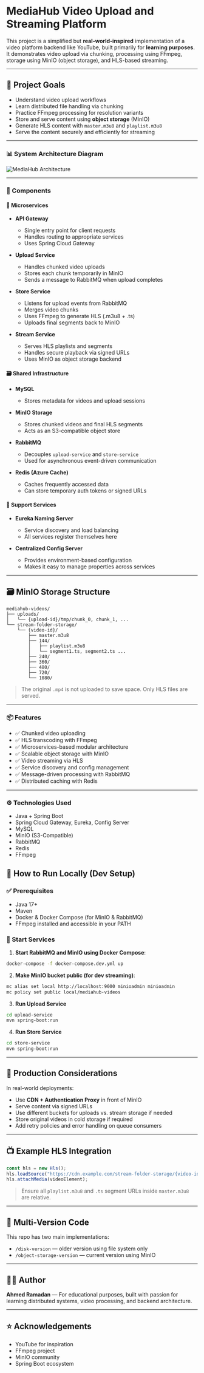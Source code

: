 # MediaHub Video Upload and Streaming Platform

This project is a simplified but **real-world-inspired** implementation of a video platform backend like YouTube, built primarily for **learning purposes**. It demonstrates video upload via chunking, processing using FFmpeg, storage using MinIO (object storage), and HLS-based streaming.

---

## 🧠 Project Goals

- Understand video upload workflows
- Learn distributed file handling via chunking
- Practice FFmpeg processing for resolution variants
- Store and serve content using **object storage** (MinIO)
- Generate HLS content with `master.m3u8` and `playlist.m3u8`
- Serve the content securely and efficiently for streaming

---

### 📊 System Architecture Diagram

![MediaHub Architecture](./MediaHub.PNG)

---

### 🧱 Components

#### 🧩 Microservices

- **API Gateway**  
  - Single entry point for client requests  
  - Handles routing to appropriate services  
  - Uses Spring Cloud Gateway

- **Upload Service**  
  - Handles chunked video uploads  
  - Stores each chunk temporarily in MinIO  
  - Sends a message to RabbitMQ when upload completes

- **Store Service**  
  - Listens for upload events from RabbitMQ  
  - Merges video chunks  
  - Uses FFmpeg to generate HLS (.m3u8 + .ts)  
  - Uploads final segments back to MinIO

- **Stream Service**  
  - Serves HLS playlists and segments  
  - Handles secure playback via signed URLs  
  - Uses MinIO as object storage backend

#### 🗃️ Shared Infrastructure

- **MySQL**  
  - Stores metadata for videos and upload sessions

- **MinIO Storage**  
  - Stores chunked videos and final HLS segments  
  - Acts as an S3-compatible object store

- **RabbitMQ**  
  - Decouples `upload-service` and `store-service`  
  - Used for asynchronous event-driven communication

- **Redis (Azure Cache)**  
  - Caches frequently accessed data  
  - Can store temporary auth tokens or signed URLs

#### 🧭 Support Services

- **Eureka Naming Server**  
  - Service discovery and load balancing  
  - All services register themselves here

- **Centralized Config Server**  
  - Provides environment-based configuration  
  - Makes it easy to manage properties across services

---

## 🗃️ MinIO Storage Structure

```
mediahub-videos/
├── uploads/
│   └── {upload-id}/tmp/chunk_0, chunk_1, ...
└── stream-folder-storage/
    └── {video-id}/
        ├── master.m3u8
        ├── 144/
        │   ├── playlist.m3u8
        │   └── segment1.ts, segment2.ts ...
        ├── 240/
        ├── 360/
        ├── 480/
        ├── 720/
        └── 1080/
```

> The original `.mp4` is not uploaded to save space. Only HLS files are served.
---

### 📦 Features

- ✅ Chunked video uploading
- ✅ HLS transcoding with FFmpeg
- ✅ Microservices-based modular architecture
- ✅ Scalable object storage with MinIO
- ✅ Video streaming via HLS
- ✅ Service discovery and config management
- ✅ Message-driven processing with RabbitMQ
- ✅ Distributed caching with Redis

---

### ⚙️ Technologies Used

- Java + Spring Boot
- Spring Cloud Gateway, Eureka, Config Server
- MySQL
- MinIO (S3-Compatible)
- RabbitMQ
- Redis
- FFmpeg
## 🚀 How to Run Locally (Dev Setup)

### ✅ Prerequisites
- Java 17+
- Maven
- Docker & Docker Compose (for MinIO & RabbitMQ)
- FFmpeg installed and accessible in your PATH

### 🔧 Start Services
1. **Start RabbitMQ and MinIO using Docker Compose**:
```bash
docker-compose -f docker-compose.dev.yml up
```

2. **Make MinIO bucket public (for dev streaming)**:
```bash
mc alias set local http://localhost:9000 minioadmin minioadmin
mc policy set public local/mediahub-videos
```

3. **Run Upload Service**
```bash
cd upload-service
mvn spring-boot:run
```

4. **Run Store Service**
```bash
cd store-service
mvn spring-boot:run
```

---

## 🔐 Production Considerations

In real-world deployments:

- Use **CDN + Authentication Proxy** in front of MinIO
- Serve content via signed URLs
- Use different buckets for uploads vs. stream storage if needed
- Store original videos in cold storage if required
- Add retry policies and error handling on queue consumers

---

## 📺 Example HLS Integration

```js
const hls = new Hls();
hls.loadSource("https://cdn.example.com/stream-folder-storage/{video-id}/master.m3u8");
hls.attachMedia(videoElement);
```

> Ensure all `playlist.m3u8` and `.ts` segment URLs inside `master.m3u8` are relative.

---

## 📂 Multi-Version Code

This repo has two main implementations:

- `/disk-version` — older version using file system only
- `/object-storage-version` — current version using MinIO


---

## 👨‍💻 Author

**Ahmed Ramadan** — For educational purposes, built with passion for learning distributed systems, video processing, and backend architecture.

---

## ⭐ Acknowledgements

- YouTube for inspiration
- FFmpeg project
- MinIO community
- Spring Boot ecosystem



